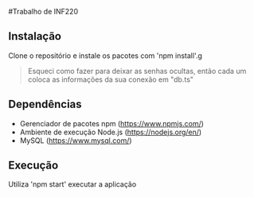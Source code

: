 #Trabalho de INF220

## Instalação
Clone o repositório e instale os pacotes com 'npm install'.g
> Esqueci como fazer para deixar as senhas ocultas, então cada um coloca as informações da sua conexão em "db.ts"

## Dependências
* Gerenciador de pacotes npm (https://www.npmjs.com/)
* Ambiente de execução Node.js (https://nodejs.org/en/)
* MySQL (https://www.mysql.com/)

## Execução
Utiliza 'npm start' executar a aplicação
